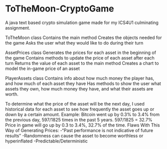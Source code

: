 # ToTheMoon-CryptoGame
A java text based crypto simulation game made for my ICS4U1 culminating assignment.

ToTheMoon class
Contains the main method
Creates the objects needed for the game
Asks the user what they would like to do during their turn

AssetPrices class
Generates the prices for each asset in the beginning of the game
Contains methods to update the price of each asset after each turn
Returns the value of each asset to the main method
Creates a chart to model the in-game price of an asset

PlayerAssets class
Contains info about how much money the player has, and how much of each asset they have
Has methods to show the user what assets they own, how much money they have, and what their assets are worth.

To determine what the price of the asset will be the next day, I used historical data for each asset to see how frequently the asset goes up or down by a certain amount. 
Example: 
Bitcoin went up by 0.3% to 3.4% from the previous day, 597/1825 times in the past 5 years.
597/1825 = 32.7% Price in game will go up by 0.3 to 3.4%, 32.7% of the time.
Flaws With This Way of Generating Prices:
	-“Past performance is not indicative of future results”
	-Randomness can cause the asset to become worthless or hyperinflated
	-Predictable/Deterministic
